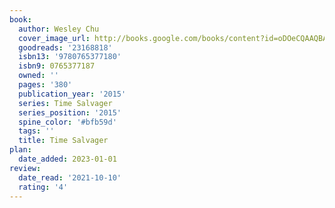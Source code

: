 ```yaml
---
book:
  author: Wesley Chu
  cover_image_url: http://books.google.com/books/content?id=oDOeCQAAQBAJ&printsec=frontcover&img=1&zoom=1&edge=curl&source=gbs_api
  goodreads: '23168818'
  isbn13: '9780765377180'
  isbn9: 0765377187
  owned: ''
  pages: '380'
  publication_year: '2015'
  series: Time Salvager
  series_position: '2015'
  spine_color: '#bfb59d'
  tags: ''
  title: Time Salvager
plan:
  date_added: 2023-01-01
review:
  date_read: '2021-10-10'
  rating: '4'
---
```

